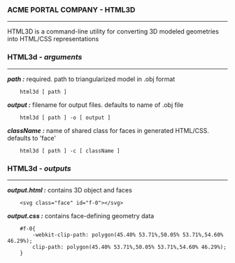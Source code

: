 ### ACME PORTAL COMPANY - HTML3D

---

HTML3D is a command-line utility for converting 3D modeled geometries into HTML/CSS
representations

### HTML3d - ***arguments***
---
***path :*** required. path to triangularized model in .obj format
```
    html3d [ path ]
```
***output :*** filename for output files. defaults to name of .obj file
```
    html3d [ path ] -o [ output ]
```
***className :*** name of shared class for faces in generated HTML/CSS. defaults to 'face'
```
    html3d [ path ] -c [ className ]
```

### HTML3d - ***outputs***
---
***output.html :*** contains 3D object and faces
```
    <svg class="face" id="f-0"></svg>
```
***output.css :*** contains face-defining geometry data
```
    #f-0{
	    -webkit-clip-path: polygon(45.40% 53.71%,50.05% 53.71%,54.60% 46.29%);
	    clip-path: polygon(45.40% 53.71%,50.05% 53.71%,54.60% 46.29%);
    }
```
